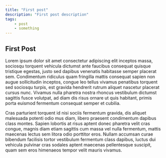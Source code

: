 ```yaml
---
title: "First post"
description: "First post description"
tags: 
    - post 
    - something
---
```


## First Post

Lorem ipsum dolor sit amet consectetur adipiscing elit inceptos massa, sociosqu torquent vehicula dictumst ante faucibus consequat quisque tristique egestas, justo sed dapibus venenatis habitasse semper placerat sem. Condimentum ridiculus quam fringilla mattis consequat sapien non augue sollicitudin inceptos, congue leo tellus vivamus penatibus torquent sed sociosqu turpis, est gravida hendrerit rutrum aliquet nascetur placerat cursus nunc. Vivamus nulla pharetra nostra rhoncus vestibulum dictumst sagittis fusce volutpat, ad diam dis risus ornare ut quis habitant, primis porta euismod fermentum consequat semper et cubilia.

Cras parturient torquent id nisi sociis fermentum gravida, dis aliquet malesuada potenti odio mus diam, libero praesent condimentum dapibus class montes. Sapien lobortis at risus aptent donec pharetra velit cras congue, magnis diam etiam sagittis cum massa vel nulla fermentum, mattis maecenas lectus sem litora odio porttitor eros. Nullam accumsan curae bibendum facilisis tortor vestibulum fermentum class dapibus, luctus dui vehicula pulvinar cras sodales aptent maecenas pellentesque suscipit, quam sem eros himenaeos tempor velit mauris vivamus.